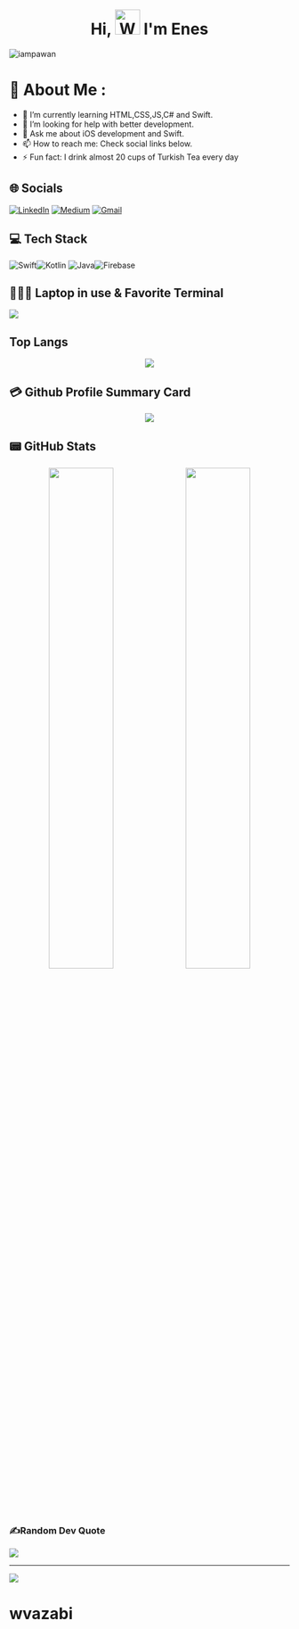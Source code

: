 <h1 align="center"> Hi, <img src="https://raw.githubusercontent.com/nixin72/nixin72/master/wave.gif" 
         alt="Waving hand animated gif"
         height="45"
         width="45" /> I'm Enes</h1>

<p align="left"> <img src="https://komarev.com/ghpvc/?username=wvazabi&label=Views&color=blue&style=plastic&style=for-the-badge" alt="iampawan" /> </p>

# 💫 About Me :
- 🌱 I’m currently learning HTML,CSS,JS,C# and Swift.
- 🤔 I’m looking for help with better development.
- 💬 Ask me about iOS development and Swift.
- 📫 How to reach me: Check social links below.
- ⚡ Fun fact: I drink almost 20 cups of Turkish Tea every day

## 🌐 Socials
[![LinkedIn](https://img.shields.io/badge/LinkedIn-0077B5?style=for-the-badge&logo=linkedin&logoColor=white)](https://linkedin.com/in/engeneskaya)
    [![Medium](https://img.shields.io/badge/Medium-12100E?style=for-the-badge&logo=medium&logoColor=white)](https://medium.com/@eng.eneskaya)
    [![Gmail](https://img.shields.io/badge/Gmail-FF0000?style=for-the-badge&logo=gmail&logoColor=white)](https://mail.google.com/mail/u/0/#inbox?compose=GTvVlcSHvbJMmHLPpCMBqJhVwHpCsPlbmTgVfCvbbkmrDrqpGhxTPnKQzcWZLjkpKKFpKTHbRTpMV)
    
## 💻 Tech Stack

![Swift](https://img.shields.io/badge/swift-F54A2A?style=for-the-badge&logo=swift&logoColor=white)![Kotlin](https://img.shields.io/badge/kotlin-%230095D5.svg?style=for-the-badge&logo=kotlin&logoColor=white) ![Java](https://img.shields.io/badge/java-%23ED8B00.svg?style=for-the-badge&logo=java&logoColor=white)![Firebase](https://img.shields.io/badge/firebase-%23039BE5.svg?style=for-the-badge&logo=firebase)
    

## 👨🏻‍💻 Laptop in use & Favorite Terminal
<img src="https://img.shields.io/badge/Apple-MacBook_Air_2020-333333?style=for-the-badge&logo=apple&logoColor=white"/>

## Top Langs
<p align="center">
   <img src="https://github-readme-stats.vercel.app/api/top-langs/?username=wvazabi&theme=vue"/>
</p>

## 💳 Github Profile Summary Card
<p align="center">
  <img src="https://github-profile-summary-cards.vercel.app/api/cards/profile-details?username=wvazabi&theme=vue"/>
</p>

## 📟 GitHub Stats
<p align="center">
	<img width="48%" src="https://github-readme-stats.vercel.app/api?username=wvazabi&show_icons=true&theme=vue" />
	<img width="48%" src="https://github-readme-streak-stats.herokuapp.com/?user=wvazabi&theme=vue" />
</p>


### ✍️Random Dev Quote
![](https://quotes-github-readme.vercel.app/api?type=horizontal&theme=vue)

---
[![](https://visitcount.itsvg.in/api?id=wvazabi&icon=0&color=1)](https://visitcount.itsvg.in)

 

# wvazabi
